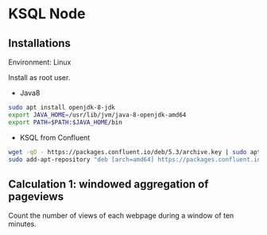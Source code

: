 # KSQL Node  

## Installations    

Environment: Linux  

Install as root user.  
  
- Java8  

```bash
sudo apt install openjdk-8-jdk
export JAVA_HOME=/usr/lib/jvm/java-8-openjdk-amd64
export PATH=$PATH:$JAVA_HOME/bin
```
- KSQL from Confluent  

```bash
wget -qO - https://packages.confluent.io/deb/5.3/archive.key | sudo apt-key add -
sudo add-apt-repository "deb [arch=amd64] https://packages.confluent.io/deb/5.3 stable main"
```

## Calculation 1: windowed aggregation of pageviews  

Count the number of views of each webpage during a window of ten minutes.  

```sql

```  
